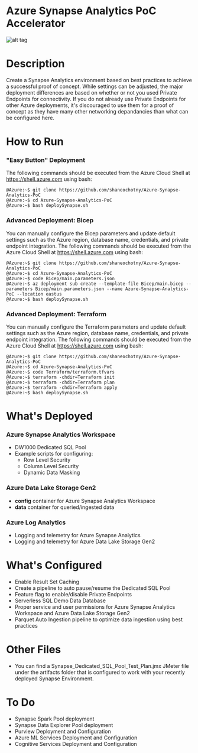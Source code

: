 # Azure Synapse Analytics PoC Accelerator

![alt tag](https://raw.githubusercontent.com/shaneochotny/Azure-Synapse-Analytics-PoC\/main/Images/Synapse-Analytics-PoC-Architecture.gif)

# Description

Create a Synapse Analytics environment based on best practices to achieve a successful proof of concept. While settings can be adjusted, 
the major deployment differences are based on whether or not you used Private Endpoints for connectivity. If you do not already use 
Private Endpoints for other Azure deployments, it's discouraged to use them for a proof of concept as they have many other networking 
depandancies than what can be configured here.


# How to Run

### "Easy Button" Deployment
The following commands should be executed from the Azure Cloud Shell at https://shell.azure.com using bash:
```
@Azure:~$ git clone https://github.com/shaneochotny/Azure-Synapse-Analytics-PoC
@Azure:~$ cd Azure-Synapse-Analytics-PoC
@Azure:~$ bash deploySynapse.sh 
```

### Advanced Deployment: Bicep
You can manually configure the Bicep parameters and update default settings such as the Azure region, database name, credentials, and private endpoint integration. The following commands should be executed from the Azure Cloud Shell at https://shell.azure.com using bash:
```
@Azure:~$ git clone https://github.com/shaneochotny/Azure-Synapse-Analytics-PoC
@Azure:~$ cd Azure-Synapse-Analytics-PoC
@Azure:~$ code Bicep/main.parameters.json
@Azure:~$ az deployment sub create --template-file Bicep/main.bicep --parameters Bicep/main.parameters.json --name Azure-Synapse-Analytics-PoC --location eastus
@Azure:~$ bash deploySynapse.sh 
```

### Advanced Deployment: Terraform
You can manually configure the Terraform parameters and update default settings such as the Azure region, database name, credentials, and private endpoint integration. The following commands should be executed from the Azure Cloud Shell at https://shell.azure.com using bash:
```
@Azure:~$ git clone https://github.com/shaneochotny/Azure-Synapse-Analytics-PoC
@Azure:~$ cd Azure-Synapse-Analytics-PoC
@Azure:~$ code Terraform/terraform.tfvars
@Azure:~$ terraform -chdir=Terraform init
@Azure:~$ terraform -chdir=Terraform plan
@Azure:~$ terraform -chdir=Terraform apply
@Azure:~$ bash deploySynapse.sh 
```

# What's Deployed

### Azure Synapse Analytics Workspace
- DW1000 Dedicated SQL Pool
- Example scripts for configuring:
    - Row Level Security
    - Column Level Security
    - Dynamic Data Masking

### Azure Data Lake Storage Gen2
- <b>config</b> container for Azure Synapse Analytics Workspace
- <b>data</b> container for queried/ingested data

### Azure Log Analytics
- Logging and telemetry for Azure Synapse Analytics
- Logging and telemetry for Azure Data Lake Storage Gen2

# What's Configured
- Enable Result Set Caching
- Create a pipeline to auto pause/resume the Dedicated SQL Pool
- Feature flag to enable/disable Private Endpoints
- Serverless SQL Demo Data Database
- Proper service and user permissions for Azure Synapse Analytics Workspace and Azure Data Lake Storage Gen2
- Parquet Auto Ingestion pipeline to optimize data ingestion using best practices

# Other Files
- You can find a Synapse_Dedicated_SQL_Pool_Test_Plan.jmx JMeter file under the artifacts folder that is configured to work with your recently deployed Synapse Environment.  

# To Do
- Synapse Spark Pool deployment
- Synapse Data Explorer Pool deployment
- Purview Deployment and Configuration
- Azure ML Services Deployment and Configuration
- Cognitive Services Deployment and Configuration
